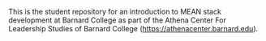 This is the student repository for an introduction to MEAN stack development at Barnard College as part of the Athena Center For Leadership Studies of Barnard College (https://athenacenter.barnard.edu).
